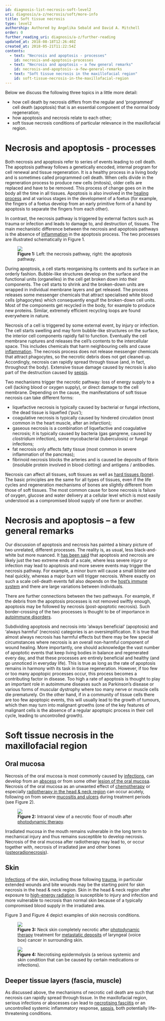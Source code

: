 ```yaml
---
id: diagnosis-list-necrosis-soft-level2
uri: diagnosis/a-z/necrosis/soft/more-info
title: Soft tissue necrosis
type: level2
authorship: Authored by Angelika Sebald and David A. Mitchell
order: 0
further_reading_uri: diagnosis/a-z/further-reading
updated_at: 2018-08-18T12:26:40Z
created_at: 2018-05-21T11:22:54Z
contents:
  - text: "Necrosis and apoptosis - processes"
    id: necrosis-and-apoptosis-processes
  - text: "Necrosis and apoptosis – a few general remarks"
    id: necrosis-and-apoptosis--a-few-general-remarks
  - text: "Soft tissue necrosis in the maxillofacial region"
    id: soft-tissue-necrosis-in-the-maxillofacial-region
---
```


<p>Below we discuss the following three topics in a little more
    detail:</p>
<ul>
    <li>how cell death by necrosis differs from the regular and ‘programmed’
        cell death (apoptosis) that is an essential component
        of the normal body regeneration;</li>
    <li>how apoptosis and necrosis relate to each other;</li>
    <li>soft tissue necrosis conditions of particular relevance in
        the maxillofacial region.</li>
</ul>
<h1 id="necrosis-and-apoptosis-processes">Necrosis and apoptosis - processes</h1>
<p>Both necrosis and apoptosis refer to series of events leading
    to cell death. The apoptosis pathway follows a genetically
    encoded, internal program for cell renewal and tissue regeneration.
    It is a healthy process in a living body and is sometimes
    called programmed cell death. When cells divide in the regeneration
    process to produce new cells (mitosis), older cells are replaced
    and have to be removed. This process of change goes on in
    the body all the time in all tissues. Apoptosis is also involved
    in the <a href="/treatment/other/medication/inflammation/more-info">healing process</a>    and at various stages in the development of a foetus (for
    example, the fingers of a foetus develop from an early primitive
    form of a hand by apoptosis to separate the fingers from
    each other).</p>
<p>In contrast, the necrosis pathway is triggered by external factors
    such as trauma or infection and leads to damage to, and destruction
    of, tissues. The main mechanistic difference between the
    necrosis and apoptosis pathways is the absence of <a href="/treatment/other/medication/inflammation/more-info">inflammation</a>    in the apoptosis process. The two processes are illustrated
    schematically in Figure 1.</p>
<figure><img src="/diagnosis-list-necrosis-soft-level2-figure1.png">
    <figcaption><strong>Figure 1:</strong> Left: the necrosis pathway, right:
        the apoptosis pathway.</figcaption>
</figure>
<p>During apoptosis, a cell starts reorganising its contents and
    its surface in an orderly fashion. Bubble-like structures
    develop on the surface and the functional units (organelles)
    in the cell get broken down into their components. The cell
    starts to shrink and the broken-down units are wrapped in
    individual membrane layers and get released. The process
    releases some messenger chemicals that attract specialised
    white blood cells (phagocytes) which consequently engulf
    the broken-down cell units. Most of the components get recycled
    in the body, for example to produce new proteins. Similar,
    extremely efficient recycling loops are found everywhere
    in nature.</p>
<p>Necrosis of a cell is triggered by some external event, by injury
    or infection. The cell starts swelling and may form bubble-like
    structures on the surface, the interior cell components rapidly
    fail to function. Eventually the cell membrane ruptures and
    releases the cell’s contents to the intercellular space.
    This includes chemicals that harm neighbouring cells and
    cause <a href="/treatment/other/medication/inflammation/more-info">inflammation</a>.
    The necrosis process does not release messenger chemicals
    that attract phagocytes, so the necrotic debris does not
    get cleaned up. Accordingly, necrosis can rapidly spread
    through tissue (and, in fact, throughout the body). Extensive
    tissue damage caused by necrosis is also part of the destruction
    caused by <a href="/diagnosis/a-z/infection/detailed">sepsis</a>.</p>
<p>Two mechanisms trigger the necrotic pathway: loss of energy supply
    to a cell (lacking blood or oxygen supply), or direct damage
    to the cell membrane. Depending on the cause, the manifestations
    of soft tissue necrosis can take different forms:</p>
<ul>
    <li>liquefactive necrosis is typically caused by bacterial or
        fungal infections, the dead tissue is liquefied (‘pus’);</li>
    <li>coagulative necrosis is typically caused by hindered circulation
        (most common in the heart muscle, after an infarction);</li>
    <li>gaseous necrosis is a combination of liquefactive and coagulative
        necrosis; it is typically caused by bacteria (gas gangrene,
        caused by <i>clostridium</i> infection), some mycobacterial
        (tuberculosis) or fungal infections;</li>
    <li>fat necrosis only affects fatty tissue (most common in severe
        inflammation of the pancreas);</li>
    <li>fibrinoid necrosis blocks the arteries and is caused be deposits
        of fibrin (insoluble protein involved in blood clotting)
        and antigens / antibodies.</li>
</ul>
<p>Necrosis can affect all tissues, soft tissues as well as <a href="/diagnosis/a-z/necrosis/hard">hard tissues (bone)</a>.
    The basic principles are the same for all types of tissues,
    even if the life cycles and regeneration mechanisms of bones
    are slightly different from those of soft tissues. The most
    common cause for bone necrosis is failure of oxygen, glucose
    and water delivery at a cellular level which is most easily
    understood as a compromised blood supply of one form or another.</p>
<h1 id="necrosis-and-apoptosis--a-few-general-remarks">Necrosis and apoptosis – a few general remarks</h1>
<p>Our discussion of apoptosis and necrosis has painted a binary
    picture of two unrelated, different processes. The reality
    is, as usual, less black-and-white but more nuanced. It
    <a href="/diagnosis/a-z/further-reading">has been said</a> that apoptosis and necrosis are likely
        just the two extreme ends of a scale, where less severe
        injury or infection may lead to apoptosis and more severe
        events may trigger the necrosis pathway. For example,
        a minor burn will cause a small blister and heal quickly,
        whereas a major burn will trigger necrosis. Where exactly
        on such a scale cell-death events fall also depends on
        the <a href="/treatment/other/medication/inflammation/more-info">host’s immune system</a>        and there are large variations between individuals.</p>
<p>There are further connections between the two pathways. For example,
    if the debris from the apoptosis processes is not removed
    swiftly enough, apoptosis may be followed by necrosis (post-apoptotic
    necrosis). Such border-crossing of the two processes is thought
    to be of importance in <a href="/treatment/other/medication/inflammation/detailed">autoimmune disorders</a>.
     </p>
<p>Subdividing apoptosis and necrosis into ‘always beneficial’ (apoptosis)
    and ‘always harmful’ (necrosis) categories is an oversimplification.
    It is true that almost always necrosis has harmful effects
    but there may be few special circumstances where necrosis
    is an overall non-harmful component of wound healing. More
    importantly, one should acknowledge the vast number of apoptotic
    events that keep living bodies in balance and regenerated
    every day, and that these processes are entirely beneficial
    and healthy (and go unnoticed in everyday life). This is
    true as long as the rate of apoptosis remains in harmony
    with its task in tissue regeneration. However, if too few
    or too many apoptopic processes occur, this process becomes
    a contributing factor in disease. Too high a rate of apoptosis
    is thought to play an important role in autoimmune diseases
    such as Parkinson’s disease or various forms of muscular
    dystrophy where too many nerve or muscle cells die prematurely.
    On the other hand, if in a community of tissue cells there
    are too few apoptopic events, this will usually lead to the
    growth of tumours, which then may turn into malignant growths
    (one of the key features of malignant cells is the absence
    of a regular apoptopic process in their cell cycle, leading
    to uncontrolled growth).</p>
<h1 id="soft-tissue-necrosis-in-the-maxillofacial-region">Soft tissue necrosis in the maxillofacial region</h1>
<h2>Oral mucosa</h2>
<p>Necrosis of the oral mucosa is most commonly caused by <a href="/diagnosis/a-z/infection">infections</a>,
    can develop from an <a href="/diagnosis/a-z/abscess">abscess</a>    or from some other <a href="/diagnosis/a-z/oral-mucosal-lesion">lesion of the oral mucosa</a>.
    Necrosis of the oral mucosa as an unwanted effect of <a href="/treatment/chemotherapy">chemotherapy</a>    or especially <a href="/treatment/radiotherapy">radiotherapy in the head &amp; neck region</a>    can occur acutely, following on from severe <a href="/diagnosis/a-z/oral-mucosal-lesion">mucositis and ulcers</a>    during treatment periods (see Figure 2).</p>
<figure><img src="/diagnosis-list-necrosis-soft-level2-figure2.jpg">
    <figcaption><strong>Figure 2:</strong> Intraoral view of a necrotic floor
        of mouth after <a href="/treatment/other/photodynamic-therapy">photodynamic therapy</a>.</figcaption>
</figure>
<p>Irradiated mucosa in the mouth remains vulnerable in the long
    term to mechanical injury and thus remains susceptible to
    develop necrosis. Necrosis of the oral mucosa after radiotherapy
    may lead to, or occur together with, necrosis of irradiated
    jaw and other bones (<a href="/diagnosis/a-z/necrosis/hard">osteoradionecrosis</a>).</p>
<h2>Skin</h2>
<p><a href="/diagnosis/a-z/infection">Infections</a> of the skin,
    including those following <a href="/diagnosis/a-z/damage/getting-started">trauma</a>,
    in particular extended wounds and bite wounds may be the
    starting point for skin necrosis in the head &amp; neck region.
    Skin in the head &amp; neck region after exposure to <a href="/treatment/radiotherapy">high-energy radiation</a>    is susceptible to injury and infection and more vulnerable
    to necrosis than normal skin because of a typically compromised
    blood supply in the irradiated area.</p>
<p>Figure 3 and Figure 4 depict examples of skin necrosis conditions.</p>
<figure><img src="/diagnosis-list-necrosis-soft-level2-figure3.jpg">
    <figcaption><strong>Figure 3:</strong> Neck skin completely necrotic
        after <a href="/treatment/other/photodynamic-therapy">photodynamic therapy</a>        treatment for <a href="/diagnosis/a-z/tumour/metastases">metastatic deposits</a>        of laryngeal (voice box) cancer in surrounding skin.</figcaption>
</figure>
<figure><img src="/diagnosis-list-necrosis-soft-level2-figure4.jpg">
    <figcaption><strong>Figure 4:</strong> Necrotising epidermolysis (a serious
        systemic and skin condition that can be caused by certain
        medications or infections).</figcaption>
</figure>
<h2>Deeper tissue layers (fascia, muscle)</h2>
<p>As discussed above, the mechanisms of necrotic cell death are
    such that necrosis can rapidly spread through tissue. In
    the maxillofacial region, serious infections or abscesses
    can lead to <a href="/diagnosis/a-z/abscess/detailed">necrotising fasciitis</a>    or an uncontrolled systemic inflammatory response, <a href="/diagnosis/a-z/infection/detailed">sepsis</a>,
    both potentially life-threatening conditions.</p>
